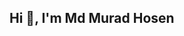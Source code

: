 ## Hi 👋, I'm Md Murad Hosen

<!--
**murad-dev/murad-dev** is a ✨ _special_ ✨ repository because its `README.md` (this file) appears on your GitHub profile.

A passionate frontend developer from Bangladesh.

🔭 I’m currently working on ...
🌱 I’m currently learning JavaScript, React, Next.Js.
👨‍💻 All of my projects are available at [https://moktubat-portfolio.netlify.app/](https://murad-dev.netlify.app/)
💬 Ask me about MERN-Stack Development
📫 How to reach me muradhasan443@gmail.com

-->
